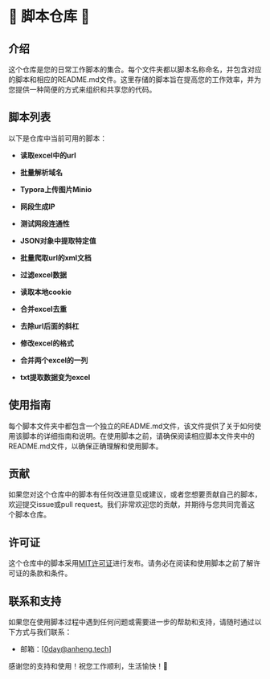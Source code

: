 # 🎉 脚本仓库 🎉

## 介绍

这个仓库是您的日常工作脚本的集合。每个文件夹都以脚本名称命名，并包含对应的脚本和相应的README.md文件。这里存储的脚本旨在提高您的工作效率，并为您提供一种简便的方式来组织和共享您的代码。

## 脚本列表

以下是仓库中当前可用的脚本：

- **读取excel中的url**

- **批量解析域名**

- **Typora上传图片Minio**

- **网段生成IP**

- **测试网段连通性**

- **JSON对象中提取特定值**

- **批量爬取url的xml文档**

- **过滤excel数据**

- **读取本地cookie**

- **合并excel去重**

- **去除url后面的斜杠**

- **修改excel的格式**

- **合并两个excel的一列**

- **txt提取数据变为excel**

  

## 使用指南

每个脚本文件夹中都包含一个独立的README.md文件，该文件提供了关于如何使用该脚本的详细指南和说明。在使用脚本之前，请确保阅读相应脚本文件夹中的README.md文件，以确保正确理解和使用脚本。

## 贡献

如果您对这个仓库中的脚本有任何改进意见或建议，或者您想要贡献自己的脚本，欢迎提交issue或pull request。我们非常欢迎您的贡献，并期待与您共同完善这个脚本仓库。

## 许可证

这个仓库中的脚本采用[MIT许可证](https://yiyan.baidu.com/LICENSE)进行发布。请务必在阅读和使用脚本之前了解许可证的条款和条件。

## 联系和支持

如果您在使用脚本过程中遇到任何问题或需要进一步的帮助和支持，请随时通过以下方式与我们联系：

- 邮箱：[0day@anheng.tech]

  

感谢您的支持和使用！祝您工作顺利，生活愉快！🌟